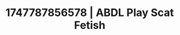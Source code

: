 ---
categories:
- Cosmic sensuality
- Volleyball
- Pleasure mapping
- POV erotica
- 3D erotic games
image: /assets/images/1747787856578.jpg
layout: post
seo:
  description: Featured content with high-quality Scat Fetish, ABDL Play. HD images
    available.
  keywords: Scat Fetish, ABDL Play
  og_image: /assets/images/1747787856578.jpg
  schema_type: VisualArtwork
tags:
- ABDL Play
- '#1747787856578'
- Scat Fetish
title: 1747787856578 | ABDL Play Scat Fetish
---
